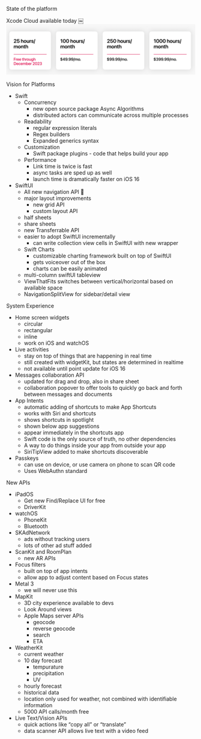 State of the platform

Xcode Cloud available today
￼![](images/xcode_cloud.png)

Vision for Platforms
- Swift
    - Concurrency
        - new open source package Async Algorithms
        - distributed actors can communicate across multiple processes
    - Readability
        - regular expression literals
        - Regex builders
        - Expanded generics syntax
    - Customization
        - Swift package plugins - code that helps build your app
    - Performance
        - Link time is twice is fast
        - async tasks are sped up as well
        - launch time is dramatically faster on iOS 16
- SwiftUI
    - All new navigation API 🙌
    - major layout improvements
        - new grid API
        - custom layout API
    - half sheets
    - share sheets
    - new Transferrable API
    - easier to adopt SwiftUI incrementally
        - can write collection view cells in SwiftUI with new wrapper
    - Swift Charts
        - customizable charting framework built on top of SwiftUI
        - gets voiceover out of the box
        - charts can be easily animated
    - multi-column swiftUI tableview
    - ViewThatFits switches between vertical/horizontal based on available space
    - NavigationSplitView for sidebar/detail view

System Experience
- Home screen widgets
    - circular
    - rectangular
    - inline
    - work on iOS and watchOS
- Live activities
    - stay on top of things that are happening in real time
    - still created with widgetKit, but states are determined in realtime
    - not available until point update for iOS 16
- Messages collaboration API
    - updated for drag and drop, also in share sheet
    - collaboration popover to offer tools to quickly go back and forth between messages and documents
- App Intents
    - automatic adding of shortcuts to make App Shortcuts
    - works with Siri and shortcuts
    - shows shortcuts in spotlight
    - shown below app suggestions
    - appear immediately in the shortcuts app
    - Swift code is the only source of truth, no other dependencies
    - A way to do things inside your app from outside your app
    - SiriTipView added to make shortcuts discoverable
- Passkeys
    - can use on device, or use camera on phone to scan QR code
    - Uses WebAuthn standard

New APIs
- iPadOS
    - Get new Find/Replace UI for free
    - DriverKit
- watchOS
    - PhoneKit
    - Bluetooth
- SKAdNetwork
    - ads without tracking users
    - lots of other ad stuff added
- ScanKit and RoomPlan
    - new AR APIs
- Focus filters
    - built on top of app intents
    - allow app to adjust content based on Focus states
- Metal 3
    - we will never use this
- MapKit
    - 3D city experience available to devs
    - Look Around views
    - Apple Maps server APIs
        - geocode
        - reverse geocode
        - search
        - ETA
- WeatherKit
    - current weather
    - 10 day forecast
        - tempurature
        - precipitation
        - UV
    - hourly forecast
    - historical data
    - location only used for weather, not combined with identifiable information
    - 5000 API calls/month free
- Live Text/Vision APIs
    - quick actions like “copy all” or “translate”
    - data scanner API allows live text with a video feed
